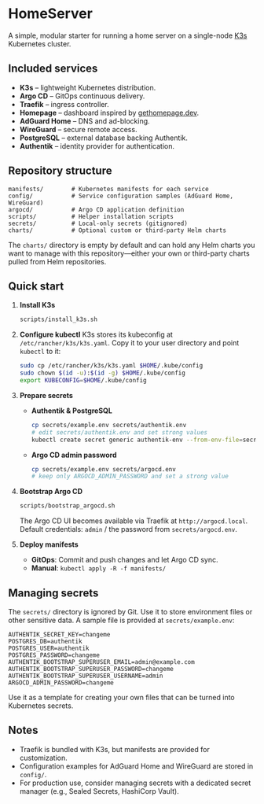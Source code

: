 # HomeServer

A simple, modular starter for running a home server on a single-node [K3s](https://k3s.io) Kubernetes cluster.

## Included services

- **K3s** – lightweight Kubernetes distribution.
- **Argo CD** – GitOps continuous delivery.
- **Traefik** – ingress controller.
- **Homepage** – dashboard inspired by [gethomepage.dev](https://gethomepage.dev).
- **AdGuard Home** – DNS and ad-blocking.
- **WireGuard** – secure remote access.
- **PostgreSQL** – external database backing Authentik.
- **Authentik** – identity provider for authentication.

## Repository structure

```
manifests/        # Kubernetes manifests for each service
config/           # Service configuration samples (AdGuard Home, WireGuard)
argocd/           # Argo CD application definition
scripts/          # Helper installation scripts
secrets/          # Local-only secrets (gitignored)
charts/           # Optional custom or third-party Helm charts
```

The `charts/` directory is empty by default and can hold any Helm charts you want to manage with this repository—either your own or third-party charts pulled from Helm repositories.

## Quick start

1. **Install K3s**
   ```bash
   scripts/install_k3s.sh
   ```

2. **Configure kubectl**
   K3s stores its kubeconfig at `/etc/rancher/k3s/k3s.yaml`. Copy it to your user directory and point `kubectl` to it:
   ```bash
   sudo cp /etc/rancher/k3s/k3s.yaml $HOME/.kube/config
   sudo chown $(id -u):$(id -g) $HOME/.kube/config
   export KUBECONFIG=$HOME/.kube/config
   ```

3. **Prepare secrets**
   - **Authentik & PostgreSQL**
     ```bash
     cp secrets/example.env secrets/authentik.env
     # edit secrets/authentik.env and set strong values
     kubectl create secret generic authentik-env --from-env-file=secrets/authentik.env
     ```
   - **Argo CD admin password**
     ```bash
     cp secrets/example.env secrets/argocd.env
     # keep only ARGOCD_ADMIN_PASSWORD and set a strong value
     ```

4. **Bootstrap Argo CD**
   ```bash
   scripts/bootstrap_argocd.sh
   ```
   The Argo CD UI becomes available via Traefik at `http://argocd.local`.
   Default credentials: `admin` / the password from `secrets/argocd.env`.

5. **Deploy manifests**
   - **GitOps**: Commit and push changes and let Argo CD sync.
   - **Manual**: `kubectl apply -R -f manifests/`

## Managing secrets

The `secrets/` directory is ignored by Git. Use it to store environment files or other sensitive data. A sample file is provided at `secrets/example.env`:

```
AUTHENTIK_SECRET_KEY=changeme
POSTGRES_DB=authentik
POSTGRES_USER=authentik
POSTGRES_PASSWORD=changeme
AUTHENTIK_BOOTSTRAP_SUPERUSER_EMAIL=admin@example.com
AUTHENTIK_BOOTSTRAP_SUPERUSER_PASSWORD=changeme
AUTHENTIK_BOOTSTRAP_SUPERUSER_USERNAME=admin
ARGOCD_ADMIN_PASSWORD=changeme
```

Use it as a template for creating your own files that can be turned into Kubernetes secrets.

## Notes

- Traefik is bundled with K3s, but manifests are provided for customization.
- Configuration examples for AdGuard Home and WireGuard are stored in `config/`.
- For production use, consider managing secrets with a dedicated secret manager (e.g., Sealed Secrets, HashiCorp Vault).
